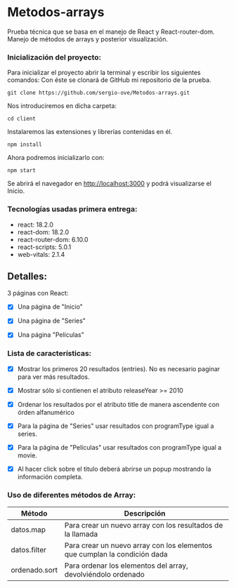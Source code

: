 # Metodos-arrays

Prueba técnica que se basa en el manejo de React y React-router-dom.
Manejo de métodos de arrays y posterior visualización.

### Inicialización del proyecto:
Para inicializar el proyecto abrir la terminal y escribir los siguientes comandos:
Con éste se clonará de GitHub mi repositorio de la prueba.
```
git clone https://github.com/sergio-ove/Metodos-arrays.git
```
Nos introduciremos en dicha carpeta:
```
cd client
```
Instalaremos las extensiones y librerías contenidas en él.
```
npm install 
```
Ahora podremos inicializarlo con:
```
npm start 
```
Se abrirá el navegador en [http://localhost:3000](http://localhost:3000) y podrá visualizarse el Inicio.

### Tecnologías usadas primera entrega:
* react: 18.2.0
* react-dom: 18.2.0
* react-router-dom: 6.10.0 
* react-scripts: 5.0.1
* web-vitals: 2.1.4

## Detalles:
3 páginas con React:
- [x] Una página de "Inicio"
- [x] Una página de "Series"
- [x] Una página "Películas"


### Lista de características:

- [x] Mostrar los primeros 20 resultados (entries). No es necesario paginar para ver más resultados.
- [x]  Mostrar sólo si contienen el atributo releaseYear >= 2010
- [x] Ordenar los resultados por el atributo title de manera ascendente con órden alfanumérico
- [x] Para la página de "Series" usar resultados con programType igual a series.
- [x] Para la página de "Películas" usar resultados con programType igual a movie.
- [x]  Al hacer click sobre el titulo deberá abrirse un popup mostrando la información completa.


### Uso de diferentes métodos de Array:

| Método    | Descripción   |         
|---------------------------|-------|
| datos.map |   Para crear un nuevo array con los resultados de la llamada |         
| datos.filter      |   Para crear un nuevo array con los elementos que cumplan la condición dada    |  
| ordenado.sort | Para ordenar los elementos del array, devolviéndolo ordenado
